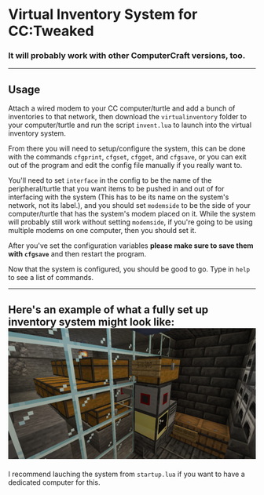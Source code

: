 # Virtual Inventory System for CC:Tweaked
### It will probably work with other ComputerCraft versions, too.
---
## Usage
Attach a wired modem to your CC computer/turtle and add a bunch of inventories to that network, then
download the `virtualinventory` folder to your computer/turtle and
run the script `invent.lua` to launch into the virtual inventory system.

From there you will need to setup/configure the system, this can be done with the commands `cfgprint`, `cfgset`, `cfgget`, and `cfgsave`, or you can
exit out of the program and edit the config file manually if you really want to.

You'll need to set `interface` in the config to be the name of the peripheral/turtle that you
want items to be pushed in and out of for interfacing with the system (This has to be its name on the system's network, not its label.),
and you should set `modemside` to be the side of your computer/turtle that has the system's modem placed on it.
While the system will probably still work without setting `modemside`, if you're going to be using multiple modems on one computer, then you should set it.

After you've set the configuration variables **please make sure to save them with `cfgsave`** and then restart the program.

Now that the system is configured, you should be good to go. Type in `help` to see a list of commands.

---
Here's an example of what a fully set up inventory system might look like:
![Example layout of a virtual inventory system.](layoutexample.jpg)
---
I recommend lauching the system from `startup.lua` if you want to have a dedicated computer for this.